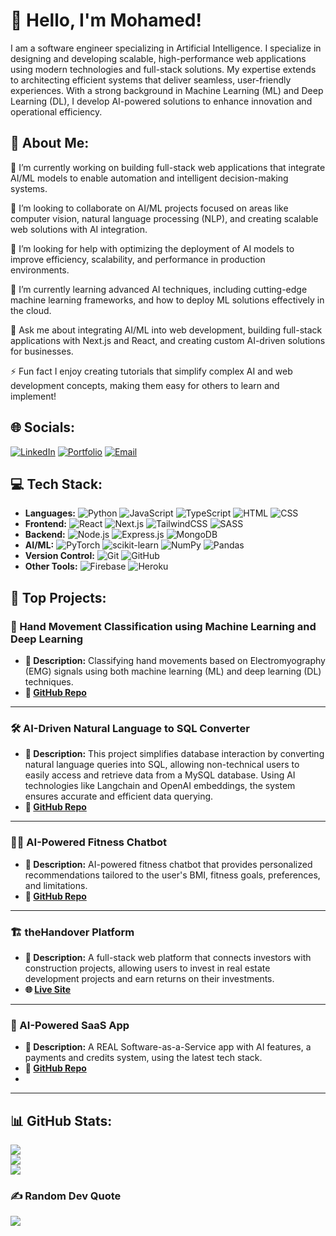 # 👋 Hello, I'm Mohamed!

I am a software engineer specializing in Artificial Intelligence. I specialize in designing and developing scalable, high-performance web applications using modern technologies and full-stack solutions. 
My expertise extends to architecting efficient systems that deliver seamless, user-friendly experiences. 
With a strong background in Machine Learning (ML) and Deep Learning (DL), I develop AI-powered solutions to enhance innovation and operational efficiency. 


## 💫 About Me:
🔭 I’m currently working on building full-stack web applications that integrate AI/ML models to enable automation and intelligent decision-making systems.

👯 I’m looking to collaborate on AI/ML projects focused on areas like computer vision, natural language processing (NLP), and creating scalable web solutions with AI integration.

🤝 I’m looking for help with optimizing the deployment of AI models to improve efficiency, scalability, and performance in production environments.

🌱 I’m currently learning advanced AI techniques, including cutting-edge machine learning frameworks, and how to deploy ML solutions effectively in the cloud.

💬 Ask me about integrating AI/ML into web development, building full-stack applications with Next.js and React, and creating custom AI-driven solutions for businesses.

⚡ Fun fact
I enjoy creating tutorials that simplify complex AI and web development concepts, making them easy for others to learn and implement!


## 🌐 Socials:
[![LinkedIn](https://img.shields.io/badge/LinkedIn-0077B5?style=for-the-badge&logo=linkedin&logoColor=white)](https://www.linkedin.com/in/mhmddorgham/) [![Portfolio](https://img.shields.io/badge/Portfolio-000000?style=for-the-badge&logo=github&logoColor=white)](https://dorgham.vercel.app/) [![Email](https://img.shields.io/badge/Email-mhmddorgham10@gmail.com-red?style=for-the-badge)](mailto:mhmddorgham10@gmail.com)

## 💻 Tech Stack:
- **Languages:** ![Python](https://img.shields.io/badge/Python-3776AB?style=for-the-badge&logo=python&logoColor=white) ![JavaScript](https://img.shields.io/badge/JavaScript-F7DF1E?style=for-the-badge&logo=javascript&logoColor=black) ![TypeScript](https://img.shields.io/badge/TypeScript-007ACC?style=for-the-badge&logo=typescript&logoColor=white) ![HTML](https://img.shields.io/badge/HTML5-E34F26?style=for-the-badge&logo=html5&logoColor=white) ![CSS](https://img.shields.io/badge/CSS3-1572B6?style=for-the-badge&logo=css3&logoColor=white)
- **Frontend:** ![React](https://img.shields.io/badge/React-20232A?style=for-the-badge&logo=react&logoColor=61DAFB) ![Next.js](https://img.shields.io/badge/Next.js-000000?style=for-the-badge&logo=nextdotjs&logoColor=white) ![TailwindCSS](https://img.shields.io/badge/TailwindCSS-06B6D4?style=for-the-badge&logo=tailwind-css&logoColor=white) ![SASS](https://img.shields.io/badge/SASS-CC6699?style=for-the-badge&logo=sass&logoColor=white)
- **Backend:** ![Node.js](https://img.shields.io/badge/Node.js-339933?style=for-the-badge&logo=nodedotjs&logoColor=white) ![Express.js](https://img.shields.io/badge/Express.js-000000?style=for-the-badge&logo=express&logoColor=white) ![MongoDB](https://img.shields.io/badge/MongoDB-47A248?style=for-the-badge&logo=mongodb&logoColor=white)
- **AI/ML:** ![PyTorch](https://img.shields.io/badge/PyTorch-EE4C2C?style=for-the-badge&logo=pytorch&logoColor=white) ![scikit-learn](https://img.shields.io/badge/scikit--learn-F7931E?style=for-the-badge&logo=scikit-learn&logoColor=white) ![NumPy](https://img.shields.io/badge/NumPy-013243?style=for-the-badge&logo=numpy&logoColor=white) ![Pandas](https://img.shields.io/badge/Pandas-150458?style=for-the-badge&logo=pandas&logoColor=white)
- **Version Control:** ![Git](https://img.shields.io/badge/Git-F05032?style=for-the-badge&logo=git&logoColor=white) ![GitHub](https://img.shields.io/badge/GitHub-181717?style=for-the-badge&logo=github&logoColor=white)
- **Other Tools:** ![Firebase](https://img.shields.io/badge/Firebase-FFCA28?style=for-the-badge&logo=firebase&logoColor=white) ![Heroku](https://img.shields.io/badge/Heroku-430098?style=for-the-badge&logo=heroku&logoColor=white)

## 🚀 Top Projects:

### 🤖 Hand Movement Classification using Machine Learning and Deep Learning
- **📝 Description:** Classifying hand movements based on Electromyography (EMG) signals using both machine learning (ML) and deep learning (DL) techniques.
- **🔗 [GitHub Repo](https://github.com/mhmddorgham/Hand-Movement-Classification-based-on-EMG-Signals-using-Machine-learning-and-Deep-learning)**

---

### 🛠️ AI-Driven Natural Language to SQL Converter 
- **📝 Description:** This project simplifies database interaction by converting natural language queries into SQL, allowing non-technical users to easily access and retrieve data from a MySQL database. Using AI technologies like Langchain and OpenAI embeddings, the system ensures accurate and efficient data querying.
- **🔗 [GitHub Repo](https://github.com/mhmddorgham/langchain-nl-to-sql)**

---

### 🏋️‍♂️ AI-Powered Fitness Chatbot
- **📝 Description:** AI-powered fitness chatbot that provides personalized recommendations tailored to the user's BMI, fitness goals, preferences, and limitations.
- **🔗 [GitHub Repo](https://github.com/mhmddorgham/FitnessBot_AI_Chatbot)**

---

### 🏗️ theHandover Platform
- **📝 Description:** A full-stack web platform that connects investors with construction projects, allowing users to invest in real estate development projects and earn returns on their investments.
- **🌐 [Live Site](https://www.thehandover.com/)**

---

### 💼 AI-Powered SaaS App
- **📝 Description:** A REAL Software-as-a-Service app with AI features, a payments and credits system, using the latest tech stack.
- **🔗 [GitHub Repo](https://github.com/mhmddorgham/imaginify-saas-app)**
- 
---

## 📊 GitHub Stats:
![](https://github-readme-stats.vercel.app/api?username=mhmddorgham&theme=dark&hide_border=false&include_all_commits=false&count_private=false)<br/>
![](https://github-readme-streak-stats.herokuapp.com/?user=mhmddorgham&theme=dark&hide_border=false)<br/>
![](https://github-readme-stats.vercel.app/api/top-langs/?username=mhmddorgham&theme=dark&hide_border=false&include_all_commits=false&count_private=false&layout=compact)

### ✍️ Random Dev Quote
![](https://quotes-github-readme.vercel.app/api?type=horizontal&theme=radical)
